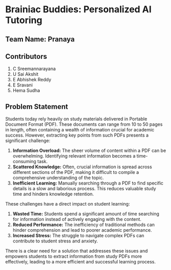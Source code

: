 # Brainiac Buddies: Personalized AI Tutoring
## Team Name: Pranaya
## Contributors
1. C Sreemannarayana
2. U Sai Akshit
3. E Abhishek Reddy
4. E Sravani
5. Hema Sudha
   
## Problem Statement

Students today rely heavily on study materials delivered in Portable Document Format (PDF).  These documents can range from 10 to 50 pages in length, often containing a wealth of information crucial for academic success. However, extracting key points from such PDFs presents a significant challenge:

1. **Information Overload:** The sheer volume of content within a PDF can be overwhelming. Identifying relevant information becomes a time-consuming task.
2. **Scattered Knowledge:** Often, crucial information is spread across different sections of the PDF, making it difficult to compile a comprehensive understanding of the topic. 
3. **Inefficient Learning:** Manually searching through a PDF to find specific details is a slow and laborious process. This reduces valuable study time and hinders knowledge retention.

These challenges have a direct impact on student learning:

1. **Wasted Time:** Students spend a significant amount of time searching for information instead of actively engaging with the content.
2. **Reduced Performance:** The inefficiency of traditional methods can hinder comprehension and lead to poorer academic performance.
3. **Increased Stress:** The struggle to navigate complex PDFs can contribute to student stress and anxiety.

There is a clear need for a solution that addresses these issues and empowers students to extract information from study PDFs more effectively, leading to a more efficient and successful learning process. 
